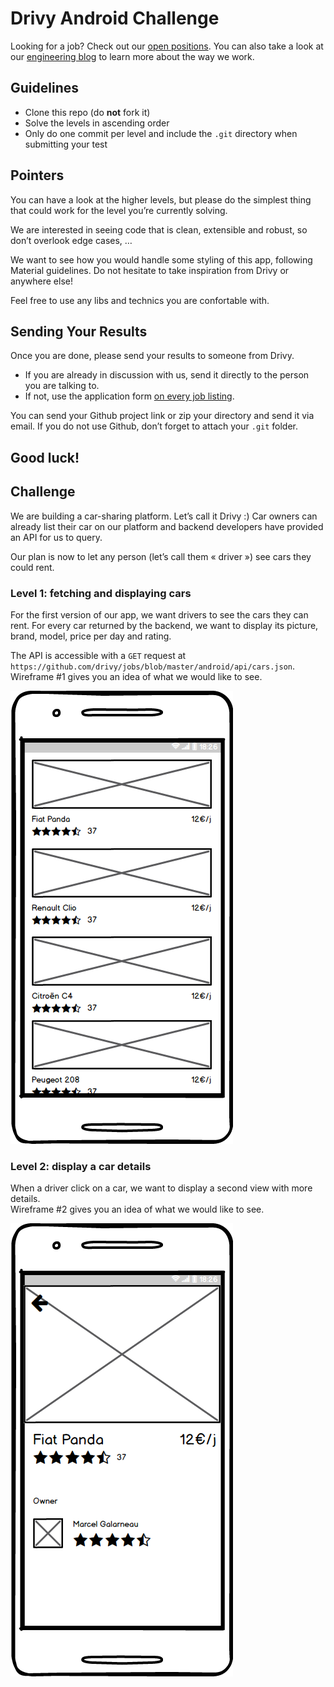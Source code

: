 # Drivy Android Challenge
Looking for a job? Check out our [open positions](https://en.drivy.com/jobs).
You can also take a look at our [engineering blog](https://drivy.engineering/) to learn more about the way we work.

## Guidelines
- Clone this repo (do **not** fork it)
- Solve the levels in ascending order
- Only do one commit per level and include the `.git` directory when submitting your test

## Pointers
You can have a look at the higher levels, but please do the simplest thing that could work for the level you’re currently solving.

We are interested in seeing code that is clean, extensible and robust, so don’t overlook edge cases, …

We want to see how you would handle some styling of this app, following Material guidelines. Do not hesitate to take inspiration from Drivy or anywhere else!

Feel free to use any libs and technics you are confortable with.

## Sending Your Results
Once you are done, please send your results to someone from Drivy.

- If you are already in discussion with us, send it directly to the person you are talking to.
- If not, use the application form [on every job listing](https://en.drivy.com/jobs).

You can send your Github project link or zip your directory and send it via email.
If you do not use Github, don’t forget to attach your `.git` folder.

Good luck!
---

## Challenge
We are building a car-sharing platform. Let’s call it Drivy :)
Car owners can already list their car on our platform and backend developers have provided an API for us to query.

Our plan is now to let any person (let’s call them « driver ») see cars they could rent.

### Level 1: fetching and displaying cars

For the first version of our app, we want drivers to see the cars they can rent. For every car returned by the backend, we want to display its picture, brand, model, price per day and rating.

The API is accessible with a `GET` request at `https://github.com/drivy/jobs/blob/master/android/api/cars.json`.  
Wireframe #1 gives you an idea of what we would like to see.

![Mockup #1](list.png?raw=true "Mockup #1")

### Level 2: display a car details

When a driver click on a car, we want to display a second view with more details.  
Wireframe #2 gives you an idea of what we would like to see.

![Mockup #2](details.png?raw=true "Mockup #2")